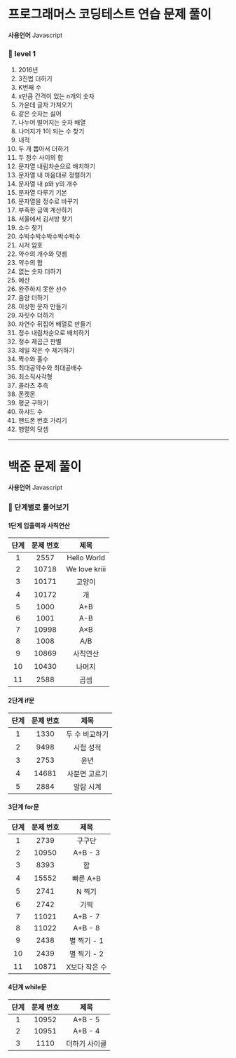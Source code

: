 # 프로그래머스 코딩테스트 연습 문제 풀이

**사용언어** Javascript

### 🧩 level 1
1. 2016년
2. 3진법 더하기
3. K번째 수
4. x만큼 간격이 있는 n개의 숫자
5. 가운데 글자 가져오기
6. 같은 숫자는 싫어
7. 나누어 떨어지는 숫자 배열
8. 나머지가 1이 되는 수 찾기
9. 내적
10. 두 개 뽑아서 더하기
11. 두 정수 사이의 합
12. 문자열 내림차순으로 배치하기
13. 문자열 내 마음대로 정렬하기
14. 문자열 내 p와 y의 개수
15. 문자열 다루기 기본
16. 문자열을 정수로 바꾸기
17. 부족한 금액 계산하기
18. 서울에서 김서방 찾기
19. 소수 찾기
20. 수박수박수박수박수박수
21. 시저 암호
22. 약수의 개수와 덧셈
23. 약수의 합
24. 없는 숫자 더하기
25. 예산
26. 완주하지 못한 선수
27. 음양 더하기
28. 이상한 문자 만들기
29. 자릿수 더하기
30. 자연수 뒤집어 배열로 만들기
31. 정수 내림차순으로 배치하기
32. 정수 제곱근 판별
33. 제일 작은 수 제거하기
34. 짝수와 홀수
35. 최대공약수와 최대공배수
36. 최소직사각형
37. 콜라츠 추측
38. 폰켓몬
39. 평균 구하기
40. 하샤드 수
41. 핸드폰 번호 가리기
42. 행렬의 덧셈

***
# 백준 문제 풀이

**사용언어** Javascript

### 🧩 단계별로 풀어보기
#### 1단계 입출력과 사칙연산

|단계|문제 번호|제목|
|:---:|:---:|:---:|
| 1 | 2557 | Hello World |
| 2	| 10718	| We love kriii |
| 3 | 10171 | 고양이 |
| 4 | 10172 | 개 |
| 5 | 1000 | A+B |
| 6 | 1001 | A-B |
| 7 | 10998 | A×B |
| 8 | 1008 | A/B |
| 9 | 10869 | 사칙연산 |
| 10 | 10430 | 나머지 |
| 11 | 2588 | 곱셈 |

#### 2단계 if문

|단계|문제 번호|제목|
|:---:|:---:|:---:|
| 1 | 1330 | 두 수 비교하기 |
| 2	| 9498 | 시험 성적 |
| 3 | 2753 | 윤년 |
| 4 | 14681 | 사분면 고르기 |
| 5 | 2884 | 알람 시계 |

#### 3단계 for문

|단계|문제 번호|제목|
|:---:|:---:|:---:|
| 1 | 2739 | 구구단 |
| 2	| 10950 | A+B - 3 |
| 3 | 8393 | 합 |
| 4 | 15552 | 빠른 A+B |
| 5 | 2741 | N 찍기 |
| 6 | 2742 | 기찍 |
| 7 | 11021 | A+B - 7 |
| 8 | 11022 | A+B - 8	 |
| 9 | 2438 | 별 찍기 - 1 |
| 10 | 2439 | 별 찍기 - 2 |
| 11 | 10871 | X보다 작은 수 |

#### 4단계 while문

|단계|문제 번호|제목|
|:---:|:---:|:---:|
| 1 | 10952 | A+B - 5 |
| 2	| 10951 | A+B - 4 |
| 3 | 1110 | 더하기 사이클 |
